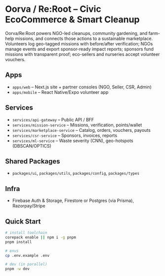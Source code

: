 # Oorva / Re:Root – Civic EcoCommerce & Smart Cleanup

Oorva/Re:Root powers NGO-led cleanups, community gardening, and farm-help missions, and connects those actions to a sustainable marketplace. Volunteers log geo-tagged missions with before/after verification; NGOs manage events and export sponsor-ready impact reports; sponsors fund missions with transparent proof; eco-sellers and nurseries accept volunteer vouchers.

## Apps
- `apps/web` – Next.js site + partner consoles (NGO, Seller, CSR, Admin)
- `apps/mobile` – React Native/Expo volunteer app

## Services
- `services/api-gateway` – Public API / BFF
- `services/mission-service` – Missions, verification, points/wallet
- `services/marketplace-service` – Catalog, orders, vouchers, payouts
- `services/csr-service` – Sponsors, invoices, reports
- `services/ml-service` – Waste severity (CNN), geo-hotspots (DBSCAN/OPTICS)

## Shared Packages
- `packages/ui`, `packages/utils`, `packages/config`, `packages/types`

## Infra
- Firebase Auth & Storage, Firestore or Postgres (via Prisma), Razorpay/Stripe

## Quick Start
```bash
# install toolchain
corepack enable || npm i -g pnpm
pnpm install

# envs
cp .env.example .env

# dev (in parallel)
pnpm -w dev
